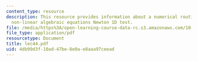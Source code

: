 ```yaml
---
content_type: resource
description: This resource provides information about a numerical routines for solving
  non-linear algebraic equations Newton 1D test.
file: /media/https%3A/open-learning-course-data-rc.s3.amazonaws.com/10-34-numerical-methods-applied-to-chemical-engineering-fall-2005/4db99d3f10ad47be8e0ae8aaa97ceead_lec44.pdf
file_type: application/pdf
resourcetype: Document
title: lec44.pdf
uid: 4db99d3f-10ad-47be-8e0a-e8aaa97ceead
---
```

